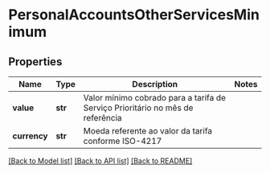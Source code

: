 # PersonalAccountsOtherServicesMinimum

## Properties
Name | Type | Description | Notes
------------ | ------------- | ------------- | -------------
**value** | **str** | Valor mínimo cobrado para a tarifa de Serviço Prioritário no mês de referência | 
**currency** | **str** | Moeda referente ao valor da tarifa conforme ISO-4217 | 

[[Back to Model list]](../README.md#documentation-for-models) [[Back to API list]](../README.md#documentation-for-api-endpoints) [[Back to README]](../README.md)

